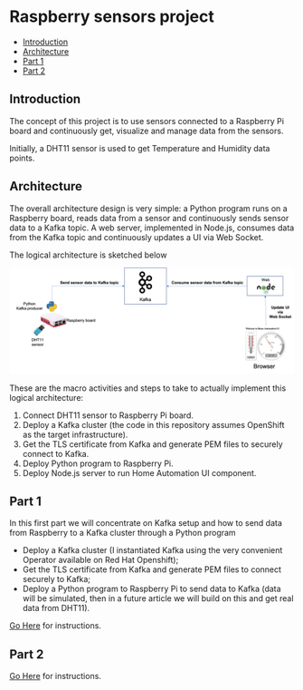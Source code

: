 # Raspberry sensors project
- [Introduction](#introduction)
- [Architecture](#architecture)
- [Part 1](#part-1)
- [Part 2](#part-2)

## Introduction
The concept of this project is to use sensors connected to a Raspberry Pi board and continuously get, visualize and manage data from the sensors.

Initially, a DHT11 sensor is used to get Temperature and Humidity data points.

## Architecture
The overall architecture design is very simple: a Python program runs on a Raspberry board, reads data from a sensor and continuously sends sensor data to a Kafka topic. A web server, implemented in Node.js, consumes data from the Kafka topic and continuously updates a UI via Web Socket.

The logical architecture is sketched below

![](images/architecture.png)

These are the macro activities and steps to take to actually implement this logical architecture:
1. Connect DHT11 sensor to Raspberry Pi board.
2. Deploy a Kafka cluster (the code in this repository assumes OpenShift as the target infrastructure).
3. Get the TLS certificate from Kafka and generate PEM files to securely connect to Kafka.
4. Deploy Python program to Raspberry Pi.
5. Deploy Node.js server to run Home Automation UI component.

## Part 1
In this first part we will concentrate on Kafka setup and how to send data from Raspberry to a Kafka cluster through a Python program
* Deploy a Kafka cluster (I instantiated Kafka using the very convenient Operator available on Red Hat Openshift);
* Get the TLS certificate from Kafka and generate PEM files to connect securely to Kafka;
* Deploy a Python program to Raspberry Pi to send data to Kafka (data will be simulated, then in a future article we will build on this and get real data from DHT11).

[Go Here](Part1/README.md) for instructions.

## Part 2
[Go Here](Part2/README.md) for instructions.